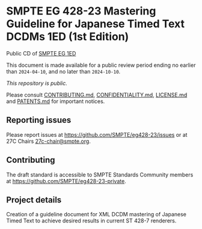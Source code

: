 # SMPTE EG 428-23 Mastering Guideline for Japanese Timed Text DCDMs 1ED (1st Edition)

Public CD of [SMPTE EG  1ED](27c-eg-428-23-cd-2023-10-04-pub)

This document is made available for a public review period ending no earlier than `2024-04-10`, and no later than `2024-10-10`.

_This repository is public._ 

Please consult [CONTRIBUTING.md](./CONTRIBUTING.md), [CONFIDENTIALITY.md](./CONFIDENTIALITY.md), [LICENSE.md](./LICENSE.md) and [PATENTS.md](./PATENTS.md) for important notices.

## Reporting issues

Please report issues at <https://github.com/SMPTE/eg428-23/issues> or at 27C Chairs <27c-chair@smpte.org>.

## Contributing

The draft standard is accessible to SMPTE Standards Community members at <https://github.com/SMPTE/eg428-23-private>.

## Project details

Creation of a guideline document for XML DCDM mastering of Japanese Timed Text to achieve desired results in current ST 428-7 renderers.

